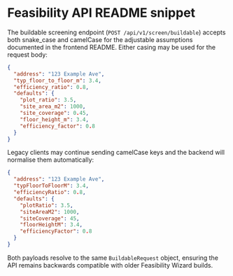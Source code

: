 # Feasibility API README snippet

The buildable screening endpoint (`POST /api/v1/screen/buildable`) accepts both
snake_case and camelCase for the adjustable assumptions documented in the
frontend README. Either casing may be used for the request body:

```json
{
  "address": "123 Example Ave",
  "typ_floor_to_floor_m": 3.4,
  "efficiency_ratio": 0.8,
  "defaults": {
    "plot_ratio": 3.5,
    "site_area_m2": 1000,
    "site_coverage": 0.45,
    "floor_height_m": 3.4,
    "efficiency_factor": 0.8
  }
}
```

Legacy clients may continue sending camelCase keys and the backend will
normalise them automatically:

```json
{
  "address": "123 Example Ave",
  "typFloorToFloorM": 3.4,
  "efficiencyRatio": 0.8,
  "defaults": {
    "plotRatio": 3.5,
    "siteAreaM2": 1000,
    "siteCoverage": 45,
    "floorHeightM": 3.4,
    "efficiencyFactor": 0.8
  }
}
```

Both payloads resolve to the same `BuildableRequest` object, ensuring the API
remains backwards compatible with older Feasibility Wizard builds.

